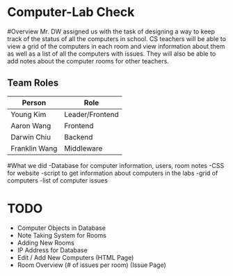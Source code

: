 # Computer-Lab Check 

#Overview
Mr. DW assigned us with the task of designing a way to keep track of the status of all the computers in school. CS teachers will be able to view a grid of the computers in each room and view information about them as well as a list of all the computers with issues. They will also be able to add notes about the computer rooms for other teachers. 

## Team Roles
|Person         |Role           |
|---------------|---------------|
| Young Kim     |Leader/Frontend|
| Aaron Wang    |Frontend       |
| Darwin Chiu   |Backend        |
| Franklin Wang |Middleware     |

#What we did
-Database for computer information, users, room notes
-CSS for website
-script to get information about computers in the labs
-grid of computers
-list of computer issues

# TODO
- Computer Objects in Database
- Note Taking System for Rooms
- Adding New Rooms
- IP Address for Database
- Edit / Add New Computers (HTML Page)
- Room Overview (# of issues per room) (Issue Page)